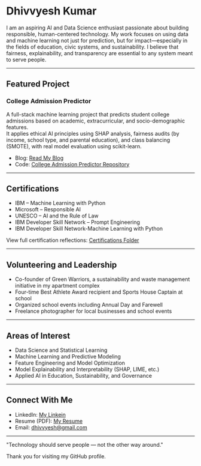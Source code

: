 # Dhivvyesh Kumar

I am an aspiring AI and Data Science enthusiast passionate about building responsible, human-centered technology. My work focuses on using data and machine learning not just for prediction, but for impact—especially in the fields of education, civic systems, and sustainability. I believe that fairness, explainability, and transparency are essential to any system meant to serve people.

---

## Featured Project

### College Admission Predictor  
A full-stack machine learning project that predicts student college admissions based on academic, extracurricular, and socio-demographic features.  
It applies ethical AI principles using SHAP analysis, fairness audits (by income, school type, and parental education), and class balancing (SMOTE), with real model evaluation using scikit-learn.

- Blog: [Read My Blog](https://www.linkedin.com/pulse/how-i-built-fair-explainable-college-admission-predictor-kumar-qgyuc)  
- Code: [College Admission Predictor Repository](https://github.com/dhivvyesh/My-info/tree/main/college-admission-predictor)

---

## Certifications

- IBM – Machine Learning with Python  
- Microsoft – Responsible AI  
- UNESCO – AI and the Rule of Law  
- IBM Developer Skill Network – Prompt Engineering
- IBM Developer Skill Network-Machine Learning with Python 

View full certification reflections: [Certifications Folder](https://github.com/dhivvyesh/My-info/tree/main/Certifications)

---

## Volunteering and Leadership

- Co-founder of Green Warriors, a sustainability and waste management initiative in my apartment complex  
- Four-time Best Athlete Award recipient and Sports House Captain at school  
- Organized school events including Annual Day and Farewell  
- Freelance photographer for local businesses and school events  

---

## Areas of Interest

- Data Science and Statistical Learning  
- Machine Learning and Predictive Modeling  
- Feature Engineering and Model Optimization  
- Model Explainability and Interpretability (SHAP, LIME, etc.)  
- Applied AI in Education, Sustainability, and Governance  

---

## Connect With Me

- LinkedIn: [My Linkein](https://www.linkedin.com/in/dhivvyesh-kumar-3727a636b/)  
- Resume (PDF): [My Resume](https://github.com/dhivvyesh/My-info/blob/main/Resume.pdf)  
- Email: dhivvyesh@gmail.com

---

"Technology should serve people — not the other way around."

Thank you for visiting my GitHub profile.
